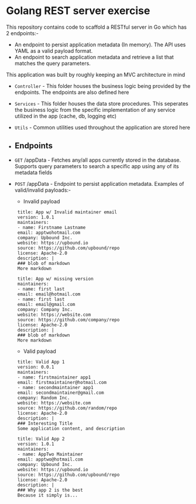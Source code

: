 # Golang REST server exercise

This repository contains code to scaffold a RESTful server in Go which has 2 endpoints:-

- An endpoint to persist application metadata (In memory). The API uses YAML as a valid payload format.
- An endpoint to search application metadata and retrieve a list that matches the query parameters.


This application was built by roughly keeping an MVC architecture in mind

- `Controller` - This folder houses the business logic being provided by the endpoints. The endpoints are also defined here
- `Services` - This folder houses the data store procedures. This seperates the business logic from the specific implementation of any service utilized in the app (cache, db, logging etc)
- `Utils` - Common utilities used throughout the application are stored here


- ## Endpoints

- `GET` /appData - Fetches any/all apps currently stored in the database. Supports query parameters to search a specific app using any of its metadata fields
- `POST` /appData - Endpoint to persist application metadata. Examples of valid/invalid payloads:-
   - Invalid payload
   ```
    title: App w/ Invalid maintainer email
	version: 1.0.1
	maintainers:
	- name: Firstname Lastname
  	email: apptwohotmail.com
	company: Upbound Inc.
	website: https://upbound.io
	source: https://github.com/upbound/repo
	license: Apache-2.0
	description: |
 	### blob of markdown
 	More markdown
   ```

   ```
    title: App w/ missing version
	maintainers:
	- name: first last
  	email: email@hotmail.com
	- name: first last
  	email: email@gmail.com
	company: Company Inc.
	website: https://website.com
	source: https://github.com/company/repo
	license: Apache-2.0
	description: |
 	### blob of markdown
 	More markdown
   ```

   - Valid payload
   ```
    title: Valid App 1
	version: 0.0.1
	maintainers:
	- name: firstmaintainer app1
  	email: firstmaintainer@hotmail.com
	- name: secondmaintainer app1
  	email: secondmaintainer@gmail.com
	company: Random Inc.
	website: https://website.com
	source: https://github.com/random/repo
	license: Apache-2.0
	description: |
 	### Interesting Title
 	Some application content, and description
   ```

   ```
	title: Valid App 2
	version: 1.0.1
	maintainers:
	- name: AppTwo Maintainer
  	email: apptwo@hotmail.com
	company: Upbound Inc.
	website: https://upbound.io
	source: https://github.com/upbound/repo
	license: Apache-2.0
	description: |
 	### Why app 2 is the best
 	Because it simply is...
	```
